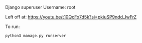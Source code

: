 Django superuser Username: root

Left off at:
https://youtu.be/t10QcFx7d5k?si=pkiuSP9ndd_IwFrZ

To run:
```
python3 manage.py runserver
```